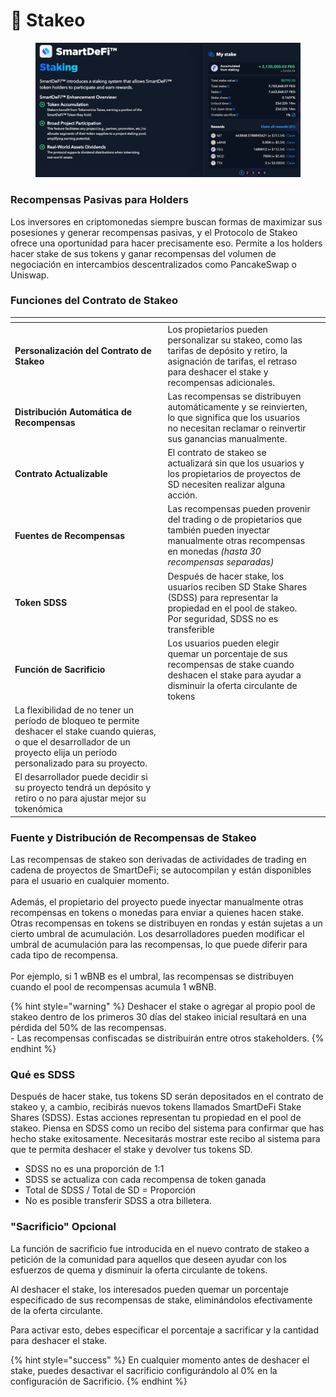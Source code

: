 # 🎁 Stakeo

<figure><img src="../../.gitbook/assets/Screenshot_18.png" alt=""><figcaption></figcaption></figure>

### Recompensas Pasivas para Holders

Los inversores en criptomonedas siempre buscan formas de maximizar sus posesiones y generar recompensas pasivas, y el Protocolo de Stakeo ofrece una oportunidad para hacer precisamente eso. Permite a los holders hacer stake de sus tokens y ganar recompensas del volumen de negociación en intercambios descentralizados como PancakeSwap o Uniswap.

### Funciones del Contrato de Stakeo

<table data-card-size="large" data-column-title-hidden data-view="cards"><thead><tr><th></th><th></th><th data-hidden></th></tr></thead><tbody><tr><td><strong>Personalización del Contrato de Stakeo</strong></td><td>Los propietarios pueden personalizar su stakeo, como las tarifas de depósito y retiro, la asignación de tarifas, el retraso para deshacer el stake y recompensas adicionales.</td><td></td></tr><tr><td><strong>Distribución Automática de Recompensas</strong></td><td>Las recompensas se distribuyen automáticamente y se reinvierten, lo que significa que los usuarios no necesitan reclamar o reinvertir sus ganancias manualmente.</td><td></td></tr><tr><td><strong>Contrato Actualizable</strong></td><td>El contrato de stakeo se actualizará sin que los usuarios y los propietarios de proyectos de SD necesiten realizar alguna acción.</td><td></td></tr><tr><td><strong>Fuentes de Recompensas</strong></td><td>Las recompensas pueden provenir del trading o de propietarios que también pueden inyectar manualmente otras recompensas en monedas <em>(hasta 30 recompensas separadas)</em></td><td></td></tr><tr><td><strong>Token SDSS</strong></td><td>Después de hacer stake, los usuarios reciben SD Stake Shares (SDSS) para representar la propiedad en el pool de stakeo. Por seguridad, SDSS no es transferible</td><td></td></tr><tr><td><strong>Función de Sacrificio</strong></td><td>Los usuarios pueden elegir quemar un porcentaje de sus recompensas de stake cuando deshacen el stake para ayudar a disminuir la oferta circulante de tokens</td><td></td></tr><tr><td>La flexibilidad de no tener un período de bloqueo te permite deshacer el stake cuando quieras, o que el desarrollador de un proyecto elija un período personalizado para su proyecto.</td><td></td><td></td></tr><tr><td>El desarrollador puede decidir si su proyecto tendrá un depósito y retiro o no para ajustar mejor su tokenómica</td><td></td><td></td></tr></tbody></table>

### **Fuente y Distribución de Recompensas de Stakeo**

Las recompensas de stakeo son derivadas de actividades de trading en cadena de proyectos de SmartDeFi; se autocompilan y están disponibles para el usuario en cualquier momento.\
\
Además, el propietario del proyecto puede inyectar manualmente otras recompensas en tokens o monedas para enviar a quienes hacen stake.\
Otras recompensas en tokens se distribuyen en rondas y están sujetas a un cierto umbral de acumulación. Los desarrolladores pueden modificar el umbral de acumulación para las recompensas, lo que puede diferir para cada tipo de recompensa.\
\
Por ejemplo, si 1 wBNB es el umbral, las recompensas se distribuyen cuando el pool de recompensas acumula 1 wBNB.

{% hint style="warning" %}
Deshacer el stake o agregar al propio pool de stakeo dentro de los primeros 30 días del stakeo inicial resultará en una pérdida del 50% de las recompensas.\
\- Las recompensas confiscadas se distribuirán entre otros stakeholders.&#x20;
{% endhint %}

### **Qué es SDSS**

Después de hacer stake, tus tokens SD serán depositados en el contrato de stakeo y, a cambio, recibirás nuevos tokens llamados SmartDeFi Stake Shares (SDSS). Estas acciones representan tu propiedad en el pool de stakeo. Piensa en SDSS como un recibo del sistema para confirmar que has hecho stake exitosamente. Necesitarás mostrar este recibo al sistema para que te permita deshacer el stake y devolver tus tokens SD.

* SDSS no es una proporción de 1:1
* SDSS se actualiza con cada recompensa de token ganada
* Total de SDSS / Total de SD = Proporción
* No es posible transferir SDSS a otra billetera.

### "Sacrificio" Opcional

La función de sacrificio fue introducida en el nuevo contrato de stakeo a petición de la comunidad para aquellos que deseen ayudar con los esfuerzos de quema y disminuir la oferta circulante de tokens.

Al deshacer el stake, los interesados pueden quemar un porcentaje especificado de sus recompensas de stake, eliminándolos efectivamente de la oferta circulante.

Para activar esto, debes especificar el porcentaje a sacrificar y la cantidad para deshacer el stake.

{% hint style="success" %}
En cualquier momento antes de deshacer el stake, puedes desactivar el sacrificio configurándolo al 0% en la configuración de Sacrificio.
{% endhint %}